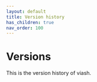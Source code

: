 ```yaml
---
layout: default
title: Version history
has_children: true
nav_order: 100
---
```


# Versions

This is the version history of viash.
